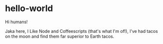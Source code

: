 # hello-world

Hi humans!

Jaka here, I Like Node and Coffeescripts (that's what I'm of!),
I've had tacos on the moon and find them far superior to Earth tacos. 


